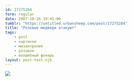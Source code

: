 ```yaml
---
id: 17275284
form: regular
date: 2007-10-26 19:45:00
tumblr: "https://untitled.urbansheep.com/post/17275284"
title: "Розовые медведи атакуют"
tags:
    - post
    - картинки
    - мизантропия
    - розовое
    - волшебный фонарь
layout: post-text.njk
---
```


<img src="http://userpic.livejournal.com/58368444/1498741"/>

